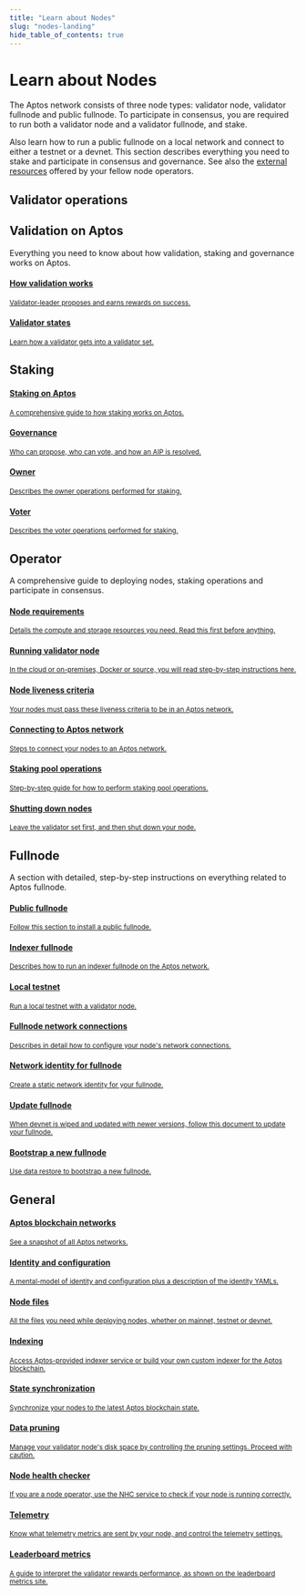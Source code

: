 ```yaml
---
title: "Learn about Nodes"
slug: "nodes-landing"
hide_table_of_contents: true
---
```


# Learn about Nodes

The Aptos network consists of three node types: validator node, validator fullnode and public fullnode. To
participate in consensus, you are required to run both a validator node and a validator fullnode, and stake.

Also learn how to run a public fullnode on a local network and connect to either a testnet or a devnet. This section
describes everything you need to stake and participate in consensus and governance. See also
the [external resources](../community/external-resources.md) offered by your fellow node operators.

## Validator operations

<div class="docs-card-container">
  <div class="row row-cols-1 row-cols-md-2a g-4">
    <div class="col">
      <div class="card-no-border card-body h-100 d-flex flex-column align-items-start">
        <div class="card-body">
          <h2 class="card-title">Validation on Aptos</h2>
          <p class="card-text">
            Everything you need to know about how validation, staking and governance works on Aptos.
          </p>
        </div>
        <div class="list-group list-group-flush">
          <a href="../concepts/staking#validation-on-the-aptos-blockchain" class="list-group-item">
            <div class="d-flex w-100 justify-content-between">
              <h4 class="mb-1">How validation works</h4>
            </div>
            <small>Validator-leader proposes and earns rewards on success.</small>
          </a>
          <a href="../concepts/staking#validator-state-and-stake-state" class="list-group-item">
            <div class="d-flex w-100 justify-content-between">
              <h4 class="mb-1">Validator states</h4>
            </div>
            <small>Learn how a validator gets into a validator set.</small>
          </a>
          <div class="card-body">
          <h2 class="card-title">Staking</h2>
          </div>
          <a href="../concepts/staking" class="list-group-item">
            <div class="d-flex w-100 justify-content-between">
              <h4 class="mb-1">Staking on Aptos</h4>
            </div>
            <small>A comprehensive guide to how staking works on Aptos.</small>
          </a>
          <a href="../concepts/governance" class="list-group-item">
            <div class="d-flex w-100 justify-content-between">
              <h4 class="mb-1">Governance</h4>
            </div>
            <small>Who can propose, who can vote, and how an AIP is resolved.</small>
          </a>
          <a href="./validator-node/operator/staking-pool-operations#perform-pool-owner-operations" class="list-group-item">
            <div class="d-flex w-100 justify-content-between">
              <h4 class="mb-1">Owner</h4>
            </div>
            <small>Describes the owner operations performed for staking.</small>
          </a>
          <a href="./validator-node/voter/index" class="list-group-item">
            <div class="d-flex w-100 justify-content-between">
              <h4 class="mb-1">Voter</h4>
            </div>
            <small>Describes the voter operations performed for staking.</small>
          </a>
        </div>
      </div>
    </div>
    <div class="col">
      <div class="card-no-border card-body h-100 d-flex flex-column">
        <div class="card-body">
          <h2 class="card-title">Operator</h2>
          <p class="card-text">
            A comprehensive guide to deploying nodes, staking operations and participate in consensus.
          </p>
        </div>
        <div class="list-group list-group-flush">
          <a href="./validator-node/operator/node-requirements" class="list-group-item">
            <div class="d-flex w-100 justify-content-between">
              <h4 class="mb-1">Node requirements</h4>
            </div>
            <small>Details the compute and storage resources you need. Read this first before anything.</small>
          </a>
          <a href="./validator-node/operator/running-validator-node/running-validator-node" class="list-group-item">
            <div class="d-flex w-100 justify-content-between">
              <h4 class="mb-1">Running validator node</h4>
            </div>
            <small>In the cloud or on-premises, Docker or source, you will read step-by-step instructions here.</small>
          </a>
          <a href="./validator-node/operator/node-liveness-criteria" class="list-group-item">
            <div class="d-flex w-100 justify-content-between">
              <h4 class="mb-1">Node liveness criteria</h4>
            </div>
            <small>Your nodes must pass these liveness criteria to be in an Aptos network.</small>
          </a>
          <a href="./validator-node/operator/connect-to-aptos-network" class="list-group-item">
            <div class="d-flex w-100 justify-content-between">
              <h4 class="mb-1">Connecting to Aptos network</h4>
            </div>
            <small>Steps to connect your nodes to an Aptos network. </small>
          </a>
          <a href="./validator-node/operator/staking-pool-operations" class="list-group-item">
            <div class="d-flex w-100 justify-content-between">
              <h4 class="mb-1">Staking pool operations</h4>
            </div>
            <small>Step-by-step guide for how to perform staking pool operations. </small>
          </a>
          <a href="./validator-node/operator/shutting-down-nodes" class="list-group-item">
            <div class="d-flex w-100 justify-content-between">
              <h4 class="mb-1">Shutting down nodes</h4>
            </div>
            <small>Leave the validator set first, and then shut down your node. </small>
          </a>
        </div>
      </div>
    </div>
    <div class="col">
      <div class="card-no-border card-body h-100 d-flex flex-column">
        <div class="card-body">
          <h2 class="card-title">Fullnode</h2>
          <p class="card-text">
            A section with detailed, step-by-step instructions on everything related to Aptos fullnode.
          </p>
        </div>
        <div class="list-group list-group-flush">
          <a href="./full-node/public-fullnode" class="list-group-item">
            <div class="d-flex w-100 justify-content-between">
              <h4 class="mb-1">Public fullnode</h4>
            </div>
            <small>Follow this section to install a public fullnode.</small>
          </a>
          <a href="../indexer/legacy/indexer-fullnode" class="list-group-item">
            <div class="d-flex w-100 justify-content-between">
              <h4 class="mb-1">Indexer fullnode</h4>
            </div>
            <small
              >Describes how to run an indexer fullnode on the Aptos network. </small>
          </a>
          <a href="./local-testnet/local-testnet-index" class="list-group-item">
            <div class="d-flex w-100 justify-content-between">
              <h4 class="mb-1">Local testnet</h4>
            </div>
            <small>Run a local testnet with a validator node.</small>
          </a>
          <a href="./full-node/fullnode-network-connections" class="list-group-item">
            <div class="d-flex w-100 justify-content-between">
              <h4 class="mb-1">Fullnode network connections</h4>
            </div>
            <small>Describes in detail how to configure your node's network connections.</small>
          </a>
          <a href="./full-node/network-identity-fullnode" class="list-group-item">
            <div class="d-flex w-100 justify-content-between">
              <h4 class="mb-1">Network identity for fullnode</h4>
            </div>
            <small>Create a static network identity for your fullnode.</small>
          </a>
          <a href="./full-node/update-fullnode-with-new-releases" class="list-group-item">
            <div class="d-flex w-100 justify-content-between">
              <h4 class="mb-1">Update fullnode</h4>
            </div>
            <small>When devnet is wiped and updated with newer versions, follow this document to update your fullnode.</small>
          </a>
          <a href="./full-node/bootstrap-fullnode" class="list-group-item">
            <div class="d-flex w-100 justify-content-between">
              <h4 class="mb-1">Bootstrap a new fullnode</h4>
            </div>
            <small>Use data restore to bootstrap a new fullnode.</small>
          </a>
        </div>
      </div>
    </div>
  </div>
</div>

## General

<div class="docs-card-container">
  <div class="row row-cols-1 row-cols-md-3a g-4">
    <div class="col">
      <div class="card-no-border card-body h-100 d-flex flex-column">
        <div class="card-body">
        </div>
        <div class="list-group list-group-flush">
          <a href="./networks" class="list-group-item">
            <div class="d-flex w-100 justify-content-between">
              <h4 class="mb-1">Aptos blockchain networks</h4>
            </div>
            <small>See a snapshot of all Aptos networks.</small>
          </a>
          <a href="./identity-and-configuration" class="list-group-item">
            <div class="d-flex w-100 justify-content-between">
              <h4 class="mb-1">Identity and configuration</h4>
            </div>
            <small>A mental-model of identity and configuration plus a description of the identity YAMLs.</small>
          </a>
          <a href="./node-files-all-networks/node-files" class="list-group-item">
            <div class="d-flex w-100 justify-content-between">
              <h4 class="mb-1">Node files</h4>
            </div>
            <small>All the files you need while deploying nodes, whether on mainnet, testnet or devnet.</small>
          </a>
          <a href="../indexer/indexer-landing" class="list-group-item">
            <div class="d-flex w-100 justify-content-between">
              <h4 class="mb-1">Indexing</h4>
            </div>
            <small>Access Aptos-provided indexer service or build your own custom indexer for the Aptos blockchain.</small>
          </a>
          <a href="../guides/state-sync" class="list-group-item">
            <div class="d-flex w-100 justify-content-between">
              <h4 class="mb-1">State synchronization</h4>
            </div>
            <small>Synchronize your nodes to the latest Aptos blockchain state.</small>
          </a>
        </div>
      </div>
    </div>
    <div class="col">
      <div class="card-no-border card-body h-100 d-flex flex-column">
        <div class="card-body">
        </div>
        <div class="list-group list-group-flush">
        <a href="../guides/data-pruning" class="list-group-item">
            <div class="d-flex w-100 justify-content-between align-items-start">
              <h4 class="mb-1">Data pruning</h4>
            </div>
            <small>Manage your validator node's disk space by controlling the pruning settings. Proceed with caution.</small>
          </a>
          <a href="./measure/node-health-checker" class="list-group-item">
            <div class="d-flex w-100 justify-content-between align-items-start">
              <h4 class="mb-1">Node health checker</h4>
            </div>
            <small>If you are a node operator, use the NHC service to check if your node is running correctly.</small>
          </a>
          <a href="/reference/telemetry/" class="list-group-item">
            <div class="d-flex w-100 justify-content-between align-items-start">
              <h4 class="mb-1">Telemetry</h4>
            </div>
            <small>Know what telemetry metrics are sent by your node, and control the telemetry settings.</small>
          </a>
          <a href="./leaderboard-metrics" class="list-group-item">
            <div class="d-flex w-100 justify-content-between align-items-start">
              <h4 class="mb-1">Leaderboard metrics</h4>
            </div>
            <small>A guide to interpret the validator rewards performance, as shown on the leaderboard metrics site.</small>
          </a>
        </div>
      </div>
    </div>
  </div>
</div>
